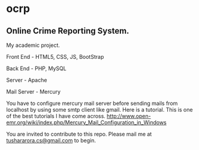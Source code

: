 # ocrp
## Online Crime Reporting System.

My academic project.

Front End - HTML5, CSS, JS, BootStrap

Back End - PHP, MySQL

Server - Apache

Mail Server - Mercury

You have to configure mercury mail server before sending mails from localhost by using some smtp client like gmail. Here is a tutorial. This is one of the best tutorials I have come across.
http://www.open-emr.org/wiki/index.php/Mercury_Mail_Configuration_in_Windows

You are invited to contribute to this repo. Please mail me at tushararora.cs@gmail.com to begin.
